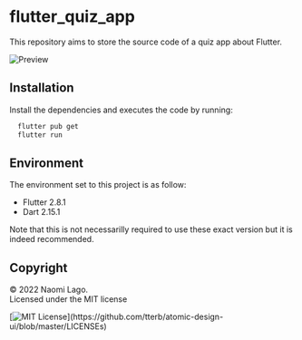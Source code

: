 
# flutter_quiz_app

This repository aims to store the source code of a quiz app about Flutter.


![Preview](https://gcdn.pbrd.co/images/q3ktam0PDPlX.png?o=1)


## Installation

Install the dependencies and executes the code by running:

```bash
  flutter pub get
  flutter run
```
    
## Environment

The environment set to this project is as follow:

- Flutter 2.8.1
- Dart  2.15.1

Note that this is not necessarilly required to use these exact version but it is indeed recommended.


## Copyright

© 2022 Naomi Lago. <br/>
Licensed under the MIT license

[![MIT License](https://img.shields.io/apm/l/atomic-design-ui.svg?)](https://github.com/tterb/atomic-design-ui/blob/master/LICENSEs)

